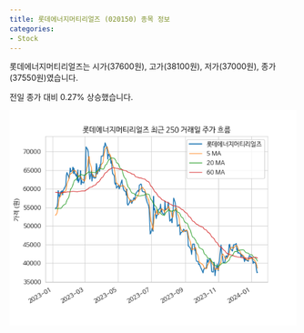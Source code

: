 ```yaml
---
title: 롯데에너지머티리얼즈 (020150) 종목 정보
categories:
- Stock
---
```


롯데에너지머티리얼즈는 시가(37600원), 고가(38100원), 저가(37000원), 종가(37550원)였습니다.

전일 종가 대비 0.27% 상승했습니다.

<!-- more -->

![020150](/assets/stock_images/020150.png)